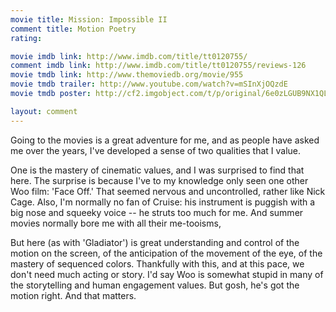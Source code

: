 ```yaml
---
movie title: Mission: Impossible II
comment title: Motion Poetry
rating: 

movie imdb link: http://www.imdb.com/title/tt0120755/
comment imdb link: http://www.imdb.com/title/tt0120755/reviews-126
movie tmdb link: http://www.themoviedb.org/movie/955
movie tmdb trailer: http://www.youtube.com/watch?v=mSInXjOQzdE
movie tmdb poster: http://cf2.imgobject.com/t/p/original/6e0zLGUB9NX1QLkeMPFZgPPBiMb.jpg

layout: comment
---
```


Going to the movies is a great adventure for me, and as people have asked me over the years, I've developed a sense of two qualities that I value.

One is the mastery of cinematic values, and I was surprised to find that here. The surprise is because I've to my knowledge only seen one other Woo film: 'Face Off.' That seemed nervous and uncontrolled, rather like Nick Cage. Also, I'm normally no fan of Cruise: his instrument is puggish with a big nose and squeeky voice -- he struts too much for me. And summer movies normally bore me with all their me-tooisms,

But here (as with 'Gladiator') is great understanding and control of the motion on the screen, of the anticipation of the movement of the eye, of the mastery of sequenced colors. Thankfully with this, and at this pace, we don't need much acting or story. I'd say Woo is somewhat stupid in many of the storytelling and human engagement values. But gosh, he's got the motion right. And that matters.